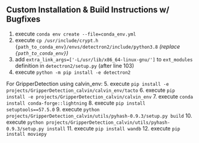 ## Custom Installation & Build Instructions w/ Bugfixes

1. execute ```conda env create --file=conda_env.yml```
2. execute ```cp /usr/include/crypt.h {path_to_conda_env}/envs/detectron2/include/python3.8``` *(replace ```{path_to_conda_env}```)*
3. add ```extra_link_args=['-L/usr/lib/x86_64-linux-gnu/']``` to ```ext_modules``` definition in ```detectron2/setup.py``` (after line 103)
4. execute ```python -m pip install -e detectron2```

For GripperDetection using calvin_env:
5. execute ```pip install -e projects/GripperDetection_calvin/calvin_env/tacto```
6. execute ```pip install -e projects/GripperDetection_calvin/calvin_env```
7. execute ```conda install conda-forge::lightning```
8. execute ```pip install setuptools==57.5.0```
9. execute ```python projects/GripperDetection_calvin/utils/pyhash-0.9.3/setup.py build```
10. execute ```python projects/GripperDetection_calvin/utils/pyhash-0.9.3/setup.py install```
11. execute ```pip install wandb```
12. execute ```pip install moviepy```
